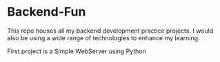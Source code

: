 # Backend-Fun
This repo houses all my backend development practice projects. I would also be using a wide range of technologies to enhance my learning.

First project is a Simple WebServer using Python
